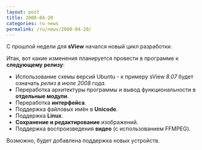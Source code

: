 ```yaml
---
layout: post
title: 2008-04-20
categories: ru news
permalink: /ru/news/2008-04-20/
---
```


С прошлой недели для **sView** начался новый цикл разработки.

Итак, вот какие изменения планируется провести в программе к **следующему релизу**:

* Использование схемы версий Ubuntu - к примеру sView *8.07* будет означать *релиз в июле 2008 года*.
* Переработка архитектуры программы и вывод функциональности в **отдельные модули**.
* Переработка **интерфейса**.
* Поддержка файловых имён в **Unicode**.
* Поддержка **Linux**.
* **Сохранение и редактирование** изображений.
* Поддержка воспроизведения **видео** (с использованием FFMPEG).

Возможно, будет добавлена поддержка новых устройств.
<!--break-->
